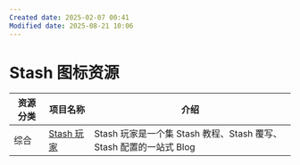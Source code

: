 ```yaml
---
Created date: 2025-02-07 00:41
Modified date: 2025-08-21 10:06
---
```

# Stash 图标资源

| 资源分类 | 项目名称                                                                                 | 介绍                                               |
| ---- | ------------------------------------------------------------------------------------ | ------------------------------------------------ |
| 综合   | [Stash 玩家](https://clashios.app/blog/icon-set)                                                    | Stash 玩家是一个集 Stash 教程、Stash 覆写、Stash 配置的一站式 Blog |
